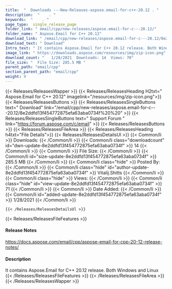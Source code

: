 ```yaml
---
title:  "  Downloads ---New-Releases-aspose.email-for-c++-20.12 . " 
description:  "    . " 
keywords:  "    . " 
page_type:  single_release_page
folder_link: " email/cpp/new-releases/aspose.email-for-c---20.12/"
folder_name: " Aspose.Email for C++ 20.12"
download_link: " /email/cpp/new-releases/aspose.email-for-c---20.12/8e2ddfd13f454772875efa63aba0734f"
download_text: " Download"
Intro_text: " It contains Aspose.Email for C++ 20.12 release. Both Windows and Linux"
image_link: " https://downloads.aspose.com/resources/img/zip-icon.png"
download_count: "   1/28/2021  Downloads: 14  Views: 70"
file_size: "  File Size: 285.5 MB "
parent_path: "email/cpp"
section_parent_path: "email/cpp"
weight: 9 
---
```


{{< Releases/ReleasesWapper >}}
  {{< Releases/ReleasesHeading H2txt=" Aspose.Email for C++ 20.12" imagelink="/resources/img/zip-icon.png">}}
  {{< Releases/ReleasesButtons >}}
    {{< Releases/ReleasesSingleButtons text=" Download" link="/email/cpp/new-releases/aspose.email-for-c---20.12/8e2ddfd13f454772875efa63aba0734f%20%20" >}}
    {{< Releases/ReleasesSingleButtons text=" Support Forum " link="https://forum.aspose.com/c/email" >}}
  {{< Releases/ReleasesButtons >}}
  {{< Releases/ReleasesFileArea >}}
    {{< Releases/ReleasesHeading h4txt="File Details">}}
    {{< Releases/ReleasesDetailsUl >}}
            {{< Common/li  >}} Downloads: {{< /Common/li >}} 
      {{< Common/li class="downloadcount" id="dwn-update-8e2ddfd13f454772875efa63aba0734f" >}} 14 {{< /Common/li >}} 
      {{< Common/li  >}} File Size: {{< /Common/li >}} 
      {{< Common/li id="size-update-8e2ddfd13f454772875efa63aba0734f" >}} 285.5 MB {{< /Common/li >}} 
      {{< Common/li  class="hide" >}} Posted By: {{< /Common/li >}} 
      {{< Common/li class="hide" id="author-update-8e2ddfd13f454772875efa63aba0734f" >}} Vitalij.Shitts {{< /Common/li >}} 
      {{< Common/li class="hide"  >}} Views: {{< /Common/li >}} 
      {{< Common/li class="hide" id="view-update-8e2ddfd13f454772875efa63aba0734f" >}} 71 {{< /Common/li >}} 
      {{< Common/li  >}} Date Added: {{< /Common/li >}} 
      {{< Common/li id="added-update-8e2ddfd13f454772875efa63aba0734f" >}} 1/28/2021 {{< /Common/li >}} 

    {{< /Releases/ReleasesDetailsUl >}}

  {{< Releases/ReleasesFileFeatures >}}
      <h4>Release Notes</h4><div><a href="https://docs.aspose.com/email/cpp/aspose-email-for-cpp-20-12-release-notes/">https://docs.aspose.com/email/cpp/aspose-email-for-cpp-20-12-release-notes/</a></div><h4>Description</h4><div class="HTMLDescription">It contains Aspose.Email for C++ 20.12 release. Both Windows and Linux</div>
  {{< /Releases/ReleasesFileFeatures >}}
 {{< /Releases/ReleasesFileArea >}}
{{< /Releases/ReleasesWapper >}}


